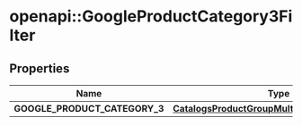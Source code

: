 # openapi::GoogleProductCategory3Filter


## Properties
Name | Type | Description | Notes
------------ | ------------- | ------------- | -------------
**GOOGLE_PRODUCT_CATEGORY_3** | [**CatalogsProductGroupMultipleStringListCriteria**](.md) |  | 


